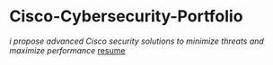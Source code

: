 # Cisco-Cybersecurity-Portfolio
*i propose advanced Cisco security solutions to minimize threats and maximize performance*
[resume](file:///C:/Users/dell/Downloads/Document%202-2.pdf)
